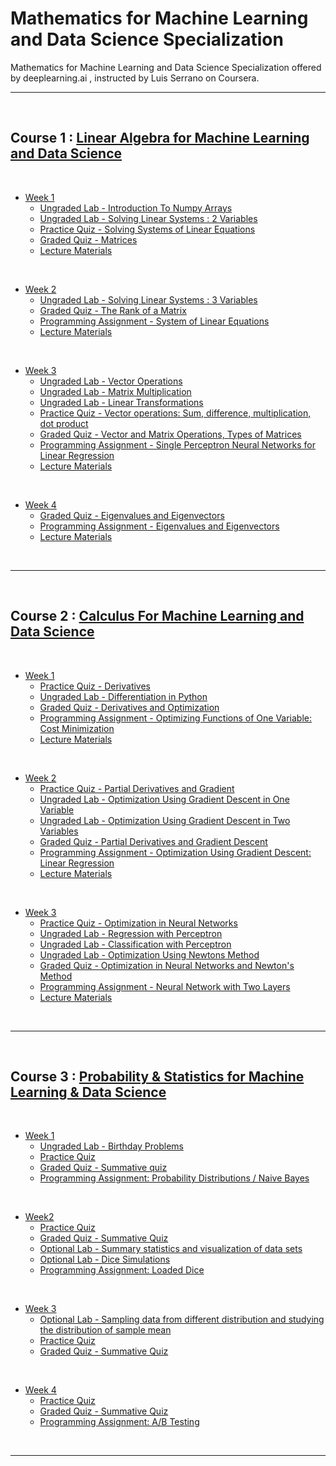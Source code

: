 # Mathematics for Machine Learning and Data Science Specialization


Mathematics for Machine Learning and Data Science Specialization offered by deeplearning.ai , instructed by Luis Serrano on Coursera.

<hr/>

<br/>

## Course 1 : [Linear Algebra for Machine Learning and Data Science](https://www.coursera.org/learn/machine-learning-linear-algebra)

<br/>

- [Week 1](/C1/w1/)
  - [Ungraded Lab - Introduction To Numpy Arrays](/C1/w1/lab/C1_W1_Lab_1_introduction_to_numpy_arrays.ipynb)
  - [Ungraded Lab - Solving Linear Systems : 2 Variables](/C1/w1/lab/C1_W1_Lab_2_solving_linear_systems_2_variables.ipynb)
  - [Practice Quiz - Solving Systems of Linear Equations](/C1/w1/pq1/)
  - [Graded Quiz - Matrices](/C1/w1/q1/)
  - [Lecture Materials](/C1/w1/C1w1notes.pdf)

<br/>

- [Week 2](/C1/w2/)
  - [Ungraded Lab - Solving Linear Systems : 3 Variables](/C1/w2/C1w2_ungraded_lab.ipynb)
  - [Graded Quiz - The Rank of a Matrix](/C1/w2/q1/)
  - [Programming Assignment - System of Linear Equations](/C1/w2/C1w2_graded_lab/)
  - [Lecture Materials](/C1/w2/C1w2notes.pdf)

<br/>

- [Week 3](/C1/w3/)
  - [Ungraded Lab - Vector Operations](/C1/w3/lab/C1_W3_Lab_1_vector_operations.ipynb)
  - [Ungraded Lab - Matrix Multiplication](/C1/w3/lab/C1_W3_Lab_2_matrix_multiplication.ipynb)
  - [Ungraded Lab - Linear Transformations](/C1/w3/lab/C1_W3_Lab_3_linear_transformations.ipynb)
  - [Practice Quiz - Vector operations: Sum, difference, multiplication, dot product](/C1/w3/pq1)
  - [Graded Quiz - Vector and Matrix Operations, Types of Matrices](/C1/w3/q1/)
  - [Programming Assignment - Single Perceptron Neural Networks for Linear Regression](/C1/w3/C1w3_graded_lab/)
  - [Lecture Materials](/C1/w3/C1w3notes.pdf)

<br/>

- [Week 4](/C1/w4/)
  - [Graded Quiz - Eigenvalues and Eigenvectors](/C1/w4/q1/)
  - [Programming Assignment - Eigenvalues and Eigenvectors](/C1/w4/C1w4_graded_lab/)
  - [Lecture Materials](/C1/w4/C1w4notes.pdf)

<br/>


<hr/>

<br/>

## Course 2 : [Calculus For Machine Learning and Data Science](https://www.coursera.org/learn/machine-learning-calculus)

<br/>

- [Week 1](/C2/w1/)
  - [Practice Quiz - Derivatives](/C2/w1/pq1/)
  - [Ungraded Lab - Differentiation in Python](/C2/w1/C2_W1_Lab_1_differentiation_in_python.ipynb)
  - [Graded Quiz - Derivatives and Optimization](/C2/w1/q1/)
  - [Programming Assignment - Optimizing Functions of One Variable: Cost Minimization](/C2/w1/C2w1_graded_lab/)
  - [Lecture Materials](/C2/w1/C2w1notes.pdf)

<br/>

- [Week 2](/C2/w2/)
  - [Practice Quiz - Partial Derivatives and Gradient](/C2/w2/pq1/)
  - [Ungraded Lab - Optimization Using Gradient Descent in One Variable](/C2/w2/lab/C2_W2_Lab_1_Optimization_Using_Gradient_Descent_in_One_Variable.ipynb)
  - [Ungraded Lab - Optimization Using Gradient Descent in Two Variables](/C2/w2/lab/C2_W2_Lab_2_Optimization_Using_Gradient_Descent_in_Two_Variables.ipynb)
  - [Graded Quiz - Partial Derivatives and Gradient Descent](/C2/w2/q1/)
  - [Programming Assignment - Optimization Using Gradient Descent: Linear Regression](/C2/w2/C2w2_graded_lab/)
  - [Lecture Materials](/C2/w2/C2w2notes.pdf)

<br/>

- [Week 3](/C2/w3/)
  - [Practice Quiz - Optimization in Neural Networks](/C2/w3/pq1/)
  - [Ungraded Lab - Regression with Perceptron](/C2/w3/lab/C2_W3_Lab_1_Regression_with_Perceptron.ipynb)
  - [Ungraded Lab - Classification with Perceptron](/C2/w3/lab/C2_W3_Lab_2_Classification_with_Perceptron.ipynb)
  - [Ungraded Lab - Optimization Using Newtons Method](/C2/w3/lab/C2_W3_Lab_3_Optimization_Using_Newtons_Method.ipynb)
  - [Graded Quiz - Optimization in Neural Networks and Newton's Method](/C2/w3/q1/)
  - [Programming Assignment - Neural Network with Two Layers](/C2/w3/C2w3_graded_lab/)
  - [Lecture Materials](/C2/w3/C2w3notes.pdf)

<br/>


<hr/>

<br/>

## Course 3 : [Probability & Statistics for Machine Learning & Data Science](https://www.coursera.org/learn/machine-learning-probability-and-statistics)

<br/>

- [Week 1](/C3/w1/)
  - [Ungraded Lab - Birthday Problems](/C3/w1/lab/C3_W1_Lab_2_Birthday_Problems.ipynb)
  - [Practice Quiz](/C3/w1/pq1/)
  - [Graded Quiz - Summative quiz](/C3/w1/q1/)
  - [Programming Assignment: Probability Distributions / Naive Bayes](/C3/w1/C3w1_graded_lab/)

<br/>

- [Week2](/C3/w2/)
    - [Practice Quiz](/C3/w2/pq1/)
    - [Graded Quiz - Summative Quiz](/C3/w2/q1/)
    - [Optional Lab - Summary statistics and visualization of data sets](/C3/w2/lab/ugl_datasets.ipynb)
    - [Optional Lab - Dice Simulations](/C3/w2/lab/C3_W2_Lab_2_Dice_Simulations.ipynb)
    - [Programming Assignment: Loaded Dice](/C3/w2/C3w2_graded_lab/)

<br/>

- [Week 3](/C3/w3/)
    - [Optional Lab - Sampling data from different distribution and studying the distribution of sample mean](/C3/w3/lab/)
    - [Practice Quiz](/C3/w3/pq1/)
    - [Graded Quiz - Summative Quiz](/C3/w3/q1/)

<br/>

- [Week 4](/C3/w4/)
    - [Practice Quiz](/C3/w4/pq1/)
    - [Graded Quiz - Summative Quiz](/C3/w4/q1/)
    - [Programming Assignment: A/B Testing](/C3/w4/C3w4_graded_lab/)

<br/>


<hr/>

<br/>



